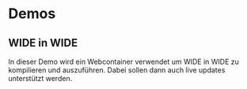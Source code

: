 # Demos

## WIDE in WIDE

In dieser Demo wird ein Webcontainer verwendet um WIDE in WIDE zu kompilieren und auszuführen. Dabei sollen dann auch live updates unterstützt werden.
